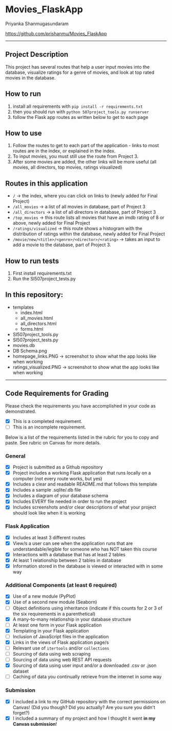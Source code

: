 # Movies_FlaskApp

Priyanka Shanmugasundaram

https://github.com/prishanmu/Movies_FlaskApp

---

## Project Description

This project has several routes that help a user input movies into the database, visualize ratings for a genre of movies, and look at top rated movies in the database. 

## How to run

1. install all requirements with `pip install -r requirements.txt`
2. then you should run with `python 507project_tools.py runserver`
3. follow the Flask app routes as written below to get to each page

## How to use

1. Follow the routes to get to each part of the application - links to most routes are in the index, or explained in the index.
2. To input movies, you must still use the route from Project 3. 
3. After some movies are added, the other links will be more useful (all movies, all directors, top movies, ratings visualized)


## Routes in this application
- `/` -> the index, where you can click on links to (newly added for Final Project)
- `/all_movies` -> a list of all movies in database, part of Project 3
- `/all_directors` -> a list of all directors in database, part of Project 3
- `/top_movies` -> this route lists all movies that have an imdb rating of 8 or above, newly added for Final Project
- `/ratings/visualized` -> this route shows a histogram with the distribution of ratings within the database, newly added for Final Project
- `/movie/new/<title>/<genre>/<director>/<rating>` -> takes an input to add a movie to the database, part of Project 3. 

## How to run tests
1. First install requirements.txt
2. Run the SI507project_tests.py

## In this repository:
- templates
  - index.html
  - all_movies.html
  - all_directors.html
  - forms.html
- SI507project_tools.py
- SI507project_tests.py
- movies.db
- DB Schema.png
- homepage_links.PNG -> screenshot to show what the app looks like when working
- ratings_visualized.PNG -> screenshot to show what the app looks like when working

---
## Code Requirements for Grading
Please check the requirements you have accomplished in your code as demonstrated.
- [X] This is a completed requirement.
- [ ] This is an incomplete requirement.

Below is a list of the requirements listed in the rubric for you to copy and paste.  See rubric on Canvas for more details.

### General
- [X] Project is submitted as a Github repository
- [X]  Project includes a working Flask application that runs locally on a computer (not every route works, but yes)
- [X] Includes a clear and readable README.md that follows this template
- [X] Includes a sample .sqlite/.db file
- [X] Includes a diagram of your database schema
- [X] Includes EVERY file needed in order to run the project
- [X] Includes screenshots and/or clear descriptions of what your project should look like when it is working

### Flask Application
- [X] Includes at least 3 different routes
- [X] View/s a user can see when the application runs that are understandable/legible for someone who has NOT taken this course
- [X] Interactions with a database that has at least 2 tables
- [X] At least 1 relationship between 2 tables in database
- [X] Information stored in the database is viewed or interacted with in some way

### Additional Components (at least 6 required)
- [X] Use of a new module (PyPlot)
- [X] Use of a second new module (Seaborn)
- [ ] Object definitions using inheritance (indicate if this counts for 2 or 3 of the six requirements in a parenthetical)
- [X] A many-to-many relationship in your database structure
- [ ] At least one form in your Flask application
- [X] Templating in your Flask application
- [ ] Inclusion of JavaScript files in the application
- [X] Links in the views of Flask application page/s
- [ ] Relevant use of `itertools` and/or `collections`
- [ ] Sourcing of data using web scraping
- [ ] Sourcing of data using web REST API requests
- [X] Sourcing of data using user input and/or a downloaded .csv or .json dataset
- [ ] Caching of data you continually retrieve from the internet in some way

### Submission
- [X] I included a link to my GitHub repository with the correct permissions on Canvas! (Did you though? Did you actually? Are you sure you didn't forget?)
- [X] I included a summary of my project and how I thought it went **in my Canvas submission**!
